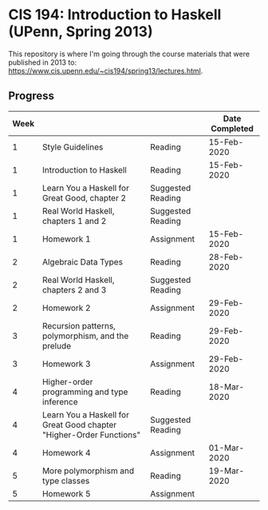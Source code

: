 # CIS 194: Introduction to Haskell (UPenn, Spring 2013)

This repository is where I'm going through the course materials that were published in 2013 to: <https://www.cis.upenn.edu/~cis194/spring13/lectures.html>.

## Progress
Week |                                       |                   | Date Completed
---  | ---                                   | ---               | ---
1    | Style Guidelines                      | Reading           | 15-Feb-2020
1    | Introduction to Haskell               | Reading           | 15-Feb-2020
1    | Learn You a Haskell for Great Good, chapter 2 | Suggested Reading
1    | Real World Haskell, chapters 1 and 2  | Suggested Reading |
1    | Homework 1                            | Assignment        | 15-Feb-2020
2    | Algebraic Data Types                  | Reading           | 28-Feb-2020
2    | Real World Haskell, chapters 2 and 3  | Suggested Reading |
2    | Homework 2                            | Assignment        | 29-Feb-2020
3    | Recursion patterns, polymorphism, and the prelude | Reading    | 29-Feb-2020
3    | Homework 3                                        | Assignment | 29-Feb-2020
4    | Higher-order programming and type inference       | Reading    | 18-Mar-2020
4    | Learn You a Haskell for Great Good chapter "Higher-Order Functions" | Suggested Reading |
4    | Homework 4                                        | Assignment | 01-Mar-2020
5    | More polymorphism and type classes    | Reading           | 19-Mar-2020
5    | Homework 5                            | Assignment        |

